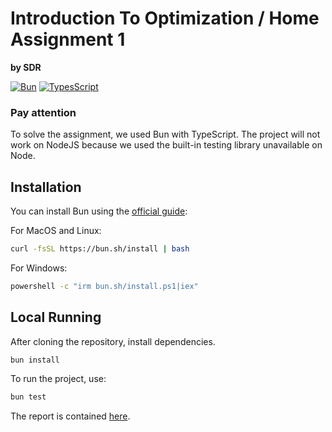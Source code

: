 # Introduction To Optimization / Home Assignment 1

**by SDR**

[![Bun][Bun.js]][Bun-url] [![TypesScript][TypeScript-logo]][TypeScript-url]

### Pay attention

To solve the assignment, we used Bun with TypeScript. The project will not work
on NodeJS because we used the built-in testing library unavailable on Node.

## Installation

You can install Bun using the [official guide](https://bun.sh/docs/installation):

For MacOS and Linux:

```bash
curl -fsSL https://bun.sh/install | bash
```

For Windows:

```bash
powershell -c "irm bun.sh/install.ps1|iex"
```

## Local Running

After cloning the repository, install dependencies.

```bash
bun install
```

To run the project, use:

```bash
bun test
```

The report is contained [here](/report/report.pdf).

[Bun.js]: https://img.shields.io/badge/Bun-%23000000.svg?style=for-the-badge&logo=bun&logoColor=white
[Bun-url]: https://bun.sh/
[TypeScript-logo]: https://img.shields.io/badge/typescript-000000.svg?style=for-the-badge&logo=typescript&logoColor=white
[TypeScript-url]: https://www.typescriptlang.org/
